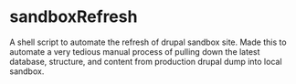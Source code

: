 # sandboxRefresh
A shell script to automate the refresh of drupal sandbox site. Made this to automate a very tedious manual process of pulling down the latest database, structure, and content from production drupal dump into local sandbox. 

